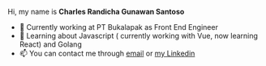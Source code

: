 Hi, my name is **Charles Randicha Gunawan Santoso**

- 🏢 Currently working at PT Bukalapak as Front End Engineer
- 🌱 Learning about Javascript ( currently working with Vue, now learning React) and Golang
- 📫 You can contact me through [email](https://mail.google.com/mail/u/0/?view=cm&fs=1&to=charles.randicha@gmail.com&tf=1) or [my Linkedin](https://www.linkedin.com/in/charlesrandicha/)

<!--
**crandicha/crandicha** is a ✨ _special_ ✨ repository because its `README.md` (this file) appears on your GitHub profile.

Here are some ideas to get you started:

- 🔭 I’m currently working on ...
- 🌱 I’m currently learning ...
- 👯 I’m looking to collaborate on ...
- 🤔 I’m looking for help with ...
- 💬 Ask me about ...
- 📫 How to reach me: ...
- 😄 Pronouns: ...
- ⚡ Fun fact: ...
-->
